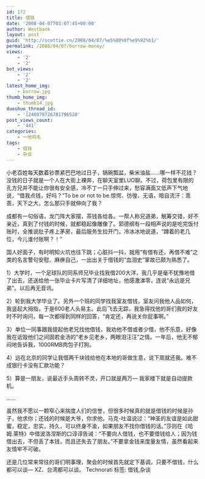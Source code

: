 ```yaml
---
id: 172
title: 借钱
date: '2008-04-07T03:07:45+00:00'
author: Westbank
layout: post
guid: 'http://scottie.cn/2008/04/07/%e5%80%9f%e9%92%b1/'
permalink: /2008/04/07/borrow-money/
views:
    - '2'
    - '2'
bot_views:
    - '2'
    - '2'
latest_home_img:
    - borrow.jpg
thumb_home_img:
    - thumb14.jpg
duoshuo_thread_id:
    - '1246078726781796520'
post_views_count:
    - '441'
categories:
    - 一地鸡毛
tags:
    - 借钱
    - 杂谈
---
```


小老百姓每天数着钞票紧巴巴地过日子，锅碗瓢盆，柴米油盐......哪一样不花钱？没钱的日子就是一个人在大街上裸奔，在聊天室里LUO聊。不过，荷包里有限的孔方兄并不能让你很有安全感，冷不丁一只手伸过来，愁容满面又低声下气地说，“借我点钱，好吗？”To be or not to be.惊愕、彷徨、无语，暗自流汗：乖乖，天下之大，怎么那只手就伸向了我？

成都有一句俗语，龙门阵大家摆，茶钱各给各。一帮人称兄道弟，觥筹交错，好不亲近，真到了付钱的时候，就都稳起像雕像了。郭德纲有一段相声说的是吃完饭付账时，全推说肚子疼上茅房，最后服务生拉开门，冷冰冰地说道，“蹲着的老几位，今儿谁付账啊？！”

国人好面子，有时明知火坑也往下跳；心脏抖一抖，就用“有借有还，再借不难”之类的名言警句安慰、麻痹自己，一出出关于借钱的“血泪史”掌故已颇为熟悉了。


1）大学时，一个足球队的同系师兄毕业找我借200大洋，我几乎是毫不犹豫地借了出去，还送给他一张毕业卡片写清了详细地址，他感激涕零，连说“永远是兄弟”。以后再无音讯。

2）轮到我大学毕业了。另外一个班的同学找我室友借钱，室友问我他人品如何，我竖起大拇指，于是600老人头易主。此后飞去无踪，我急得找他的哥们我的好友时不时询问，每一次都得到同样的回答，“肯定还，再说关你屁事啊。”

3）单位一同事跟我提起他老兄找他借钱，我劝他不借或者少借，他不乐意，好像我在诋毁他们之间固若金汤的“老乡见老乡，两眼泪汪汪”之情。一年后，他无不郁闷地告诉我，1000RMB肉包子打狗。

4）远在北京的同学让我借两千块钱给他在本地的哥做生意，说下周就还我。难不成银行卡没有汇款功能？

5）算是一朋友，说最近手头周转不灵，开口就是两万— 我家楼下就是自动提款机。

......

虽然我不愿以一颗窄心来揣度人们的信誉，但很多时候真的就是借钱的时候是孙子，他求你；还钱的时候是大爷，你求他。马克-吐温说过：“神圣的友谊是如此甜蜜，稳定，忠实，持久，可以终身不渝，如果朋友不找你借钱的话。”莎则在《哈姆.莱特》中借波洛涅斯的口谆谆告诫：“不要向人借钱，也不要借钱给人；因为钱借出去，不但丢了本钱，而且还失去了朋友。”不要拿金钱来度量友情，虽然看起来友情牢不可破。

还是几位常来常往的哥们明事理，聚会的时候首先就定下基调，只要不借钱，什么都可以谈— XZ、台湾都可以谈。
Technorati 标签: 借钱,杂谈
